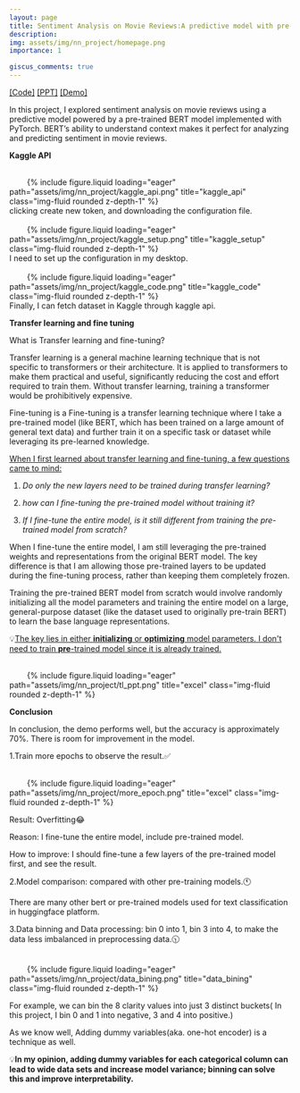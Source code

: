 ```yaml
---
layout: page
title: Sentiment Analysis on Movie Reviews:A predictive model with pre-trained Bert by PyTorch
description: 
img: assets/img/nn_project/homepage.png
importance: 1

giscus_comments: true
---
```


[[Code]](https://howardzhan2025.top/assets/html/sentiment_analysis_pt_Huaye-final.html) [[PPT]](https://howardzhan2025.top/assets/pdf/neural_networks_pytorch_Huaye.pdf) [[Demo]](https://howardzhan2025.top/assets/video/sentiment_analysis_demo.mp4)

In this project, I explored sentiment analysis on movie reviews using a predictive model powered by a pre-trained BERT model implemented with PyTorch. BERT’s ability to understand context makes it perfect for analyzing and predicting sentiment in movie reviews.

**Kaggle API**

<div class="row justify-content-sm-center">
    <div class="col-sm mt-3 mt-md-0">
        {% include figure.liquid loading="eager" path="assets/img/nn_project/kaggle_api.png" title="kaggle_api" class="img-fluid rounded z-depth-1" %}
    </div>
</div>
<div class="caption">
    clicking create new token, and downloading the configuration file.
</div>

<div class="row justify-content-sm-center">
    <div class="col-sm mt-3 mt-md-0">
        {% include figure.liquid loading="eager" path="assets/img/nn_project/kaggle_setup.png" title="kaggle_setup" class="img-fluid rounded z-depth-1" %}
    </div>
</div>
<div class="caption">
    I need to set up the configuration in my desktop.
</div>

<div class="row justify-content-sm-center">
    <div class="col-sm mt-3 mt-md-0">
        {% include figure.liquid loading="eager" path="assets/img/nn_project/kaggle_code.png" title="kaggle_code" class="img-fluid rounded z-depth-1" %}
    </div>
</div>
<div class="caption">
    Finally, I can fetch dataset in Kaggle through kaggle api.
</div>


**Transfer learning and fine tuning**

What is Transfer learning and fine-tuning?

Transfer learning is a general machine learning technique that is not specific to transformers or their architecture. It is applied to transformers to make them practical and useful, significantly reducing the cost and effort required to train them. Without transfer learning, training a transformer would be prohibitively expensive.

Fine-tuning is a Fine-tuning is a transfer learning technique where I take a pre-trained model (like BERT, which has been trained on a large amount of general text data) and further train it on a specific task or dataset while leveraging its pre-learned knowledge.

<u>When I first learned about transfer learning and fine-tuning, a few questions came to mind:</u>

1. *Do only the new layers need to be trained during transfer learning?*
  
2. *how can I fine-tuning the pre-trained model without training it?*
  
3. *If I fine-tune the entire model, is it still different from training the pre-trained model from scratch?*
  

When I fine-tune the entire model, I am still leveraging the pre-trained weights and representations from the original BERT model. The key difference is that I am allowing those pre-trained layers to be updated during the fine-tuning process, rather than keeping them completely frozen.

Training the pre-trained BERT model from scratch would involve randomly initializing all the model parameters and training the entire model on a large, general-purpose dataset (like the dataset used to originally pre-train BERT) to learn the base language representations.

💡<u>The key lies in either <strong>initializing</strong> or <strong>optimizing</strong> model parameters. I don't need to train <strong>pre</strong>-trained model since it is already trained.</u>

<div class="row justify-content-sm-center">
    <div class="col-sm mt-3 mt-md-0">
        {% include figure.liquid loading="eager" path="assets/img/nn_project/tl_ppt.png" title="excel" class="img-fluid rounded z-depth-1" %}
    </div>
</div>

**Conclusion**

In conclusion, the demo performs well, but the accuracy is approximately 70%. There is room for improvement in the model.

1.Train more epochs to observe the result.✅

<div class="row justify-content-sm-center">
    <div class="col-sm-6 mt-3 mt-md-0">
        {% include figure.liquid loading="eager" path="assets/img/nn_project/more_epoch.png" title="excel" class="img-fluid rounded z-depth-1" %}
    </div>
</div>

Result: Overfitting😂

Reason: I fine-tune the entire model, include pre-trained model.

How to improve: I should fine-tune a few layers of the pre-trained model first, and see the result.

2.Model comparison: compared with other pre-training models.🕚

There are many other bert or pre-trained models used for text classification in huggingface platform.

3.Data binning and Data processing: bin 0 into 1, bin 3 into 4, to make the data less imbalanced in preprocessing data.🕥

<div class="row justify-content-sm-center">
    <div class="col-sm-7 mt-3 mt-md-0">
        {% include figure.liquid loading="eager" path="assets/img/nn_project/data_bining.png" title="data_bining" class="img-fluid rounded z-depth-1" %}
    </div>
</div>

For example, we can bin the 8 clarity values into just 3 distinct buckets( In this project, I bin 0 and 1 into negative, 3 and 4 into positive.)

As we know well, Adding dummy variables(aka. one-hot encoder) is a technique as well.

💡**In my opinion, adding dummy variables for each categorical column can lead to wide data sets and increase model variance; binning can solve this and improve interpretability.**